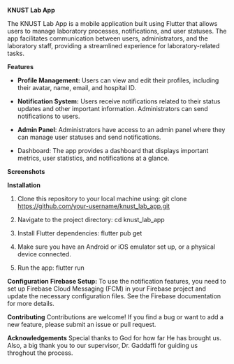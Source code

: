 ******KNUST Lab App******

The KNUST Lab App is a mobile application built using Flutter that allows users to manage laboratory processes, notifications, and user statuses. The app facilitates communication between users, administrators, and the laboratory staff, providing a streamlined experience for laboratory-related tasks.

**Features**
* **Profile Management:** Users can view and edit their profiles, including their avatar, name, email, and hospital ID.

* **Notification System:** Users receive notifications related to their status updates and other important information. Administrators can send notifications to users.

* **Admin Panel**: Administrators have access to an admin panel where they can manage user statuses and send notifications.

* Dashboard: The app provides a dashboard that displays important metrics, user statistics, and notifications at a glance.

****Screenshots****


****Installation****
1. Clone this repository to your local machine using:
   git clone https://github.com/your-username/knust_lab_app.git

2. Navigate to the project directory:
   cd knust_lab_app
   
3. Install Flutter dependencies:
   flutter pub get

4. Make sure you have an Android or iOS emulator set up, or a physical device connected.
  
5. Run the app:
   flutter run

****Configuration****
**Firebase Setup:** To use the notification features, you need to set up Firebase Cloud Messaging (FCM) in your Firebase project and update the necessary configuration files. See the Firebase documentation for more details.

****Contributing****
Contributions are welcome! If you find a bug or want to add a new feature, please submit an issue or pull request.

****Acknowledgements****
Special thanks to God for how far He has brought us.
Also, a big thank you to our supervisor, Dr. Gaddaffi for guiding us throghout the process.
